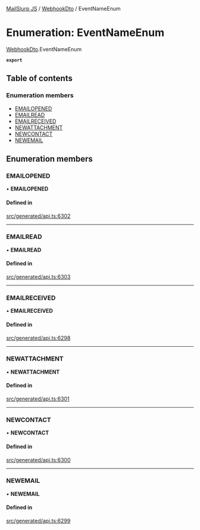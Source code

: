 [MailSlurp JS](../README.md) / [WebhookDto](../modules/WebhookDto.md) / EventNameEnum

# Enumeration: EventNameEnum

[WebhookDto](../modules/WebhookDto.md).EventNameEnum

**`export`**

## Table of contents

### Enumeration members

- [EMAILOPENED](WebhookDto.EventNameEnum.md#emailopened)
- [EMAILREAD](WebhookDto.EventNameEnum.md#emailread)
- [EMAILRECEIVED](WebhookDto.EventNameEnum.md#emailreceived)
- [NEWATTACHMENT](WebhookDto.EventNameEnum.md#newattachment)
- [NEWCONTACT](WebhookDto.EventNameEnum.md#newcontact)
- [NEWEMAIL](WebhookDto.EventNameEnum.md#newemail)

## Enumeration members

### EMAILOPENED

• **EMAILOPENED**

#### Defined in

[src/generated/api.ts:6302](https://github.com/mailslurp/mailslurp-client/blob/113e801/src/generated/api.ts#L6302)

___

### EMAILREAD

• **EMAILREAD**

#### Defined in

[src/generated/api.ts:6303](https://github.com/mailslurp/mailslurp-client/blob/113e801/src/generated/api.ts#L6303)

___

### EMAILRECEIVED

• **EMAILRECEIVED**

#### Defined in

[src/generated/api.ts:6298](https://github.com/mailslurp/mailslurp-client/blob/113e801/src/generated/api.ts#L6298)

___

### NEWATTACHMENT

• **NEWATTACHMENT**

#### Defined in

[src/generated/api.ts:6301](https://github.com/mailslurp/mailslurp-client/blob/113e801/src/generated/api.ts#L6301)

___

### NEWCONTACT

• **NEWCONTACT**

#### Defined in

[src/generated/api.ts:6300](https://github.com/mailslurp/mailslurp-client/blob/113e801/src/generated/api.ts#L6300)

___

### NEWEMAIL

• **NEWEMAIL**

#### Defined in

[src/generated/api.ts:6299](https://github.com/mailslurp/mailslurp-client/blob/113e801/src/generated/api.ts#L6299)
